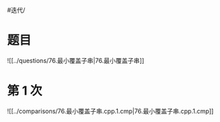 #迭代/

# 题目

![[../questions/76.最小覆盖子串|76.最小覆盖子串]]

# 第 1 次

![[../comparisons/76.最小覆盖子串.cpp.1.cmp|76.最小覆盖子串.cpp.1.cmp]]